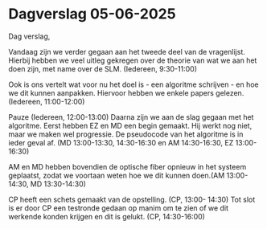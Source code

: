 # Dagverslag 05-06-2025
Dag verslag,

Vandaag zijn we verder gegaan aan het tweede deel van de vragenlijst. Hierbij hebben we veel uitleg gekregen over de theorie van wat we aan het doen zijn, met name over de SLM. (Iedereen, 9:30-11:00)

Ook is ons vertelt wat voor nu het doel is - een algoritme schrijven - en hoe we dit kunnen aanpakken. Hiervoor hebben we enkele papers gelezen. (Iedereen, 11:00-12:00)

Pauze (Iedereen, 12:00-13:00)
Daarna zijn we aan de slag gegaan met het algoritme. Eerst hebben EZ en MD een begin gemaakt. Hij werkt nog niet, maar we maken wel progressie. De pseudocode van het algoritme is in ieder geval af. (MD 13:00-13:30, 14:30-16:30 en AM 14:30-16:30, EZ 13:00-16:30)

AM en MD hebben bovendien de optische fiber opnieuw in het systeem geplaatst, zodat we voortaan weten hoe we dit kunnen doen.(AM 13:00-14:30, MD 13:30-14:30) 

CP heeft een schets gemaakt van de opstelling. (CP, 13:00- 14:30)
Tot slot is er door CP een testronde gedaan op manim om te zien of we dit werkende konden krijgen en dit is gelukt. (CP, 14:30-16:00)
